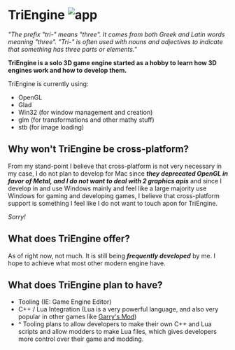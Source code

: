 # TriEngine ![app](https://github.com/user-attachments/assets/fc03e2c1-c84f-4f5e-96da-6bb82006205e)
*"The prefix "tri-" means "three". It comes from both Greek and Latin words meaning "three". "Tri-" is often used with nouns and adjectives to indicate that something has three parts or elements."*

**TriEngine is a solo 3D game engine started as a hobby to learn how 3D engines work and how to develop them.**

TriEngine is currently using:
* OpenGL
* Glad
* Win32 (for window management and creation)
* glm (for transformations and other mathy stuff)
* stb (for image loading)

## Why won't TriEngine be cross-platform?
From my stand-point I believe that cross-platform is not very necessary in my case, I do not plan to develop for Mac since ***they deprecated OpenGL in favor of Metal, and I do not want to deal with 2 graphics apis***
and since I develop in and use Windows mainly and feel like a large majority use Windows for gaming and developing games, I believe that cross-platform support is something I feel like I do not want to touch apon for TriEngine.

*Sorry!*

## What does TriEngine offer?
As of right now, not much. It is still being ***frequently developed*** by me. I hope to achieve what most other modern engine have.

## What does TriEngine plan to have?
* Tooling (IE: Game Engine Editor)
* C++ / Lua Integration (Lua is a very powerful language, and also very popular in other games like <a href="https://wiki.facepunch.com/gmod/Beginner_Tutorial_Intro">Garry's Mod</a>)
* ^ Tooling plans to allow developers to make their own C++ and Lua scripts and allow modders to make Lua files, which gives developers more control over their game and modding.

